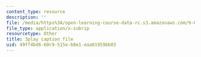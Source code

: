 ```yaml
---
content_type: resource
description: ''
file: /media/https%3A/open-learning-course-data-rc.s3.amazonaws.com/9-00sc-introduction-to-psychology-fall-2011/49ff4bd660c9515eb8e1eaa01959bb03_SFPPw6sDHEI.vtt
file_type: application/x-subrip
resourcetype: Other
title: 3play caption file
uid: 49ff4bd6-60c9-515e-b8e1-eaa01959bb03
---
```


